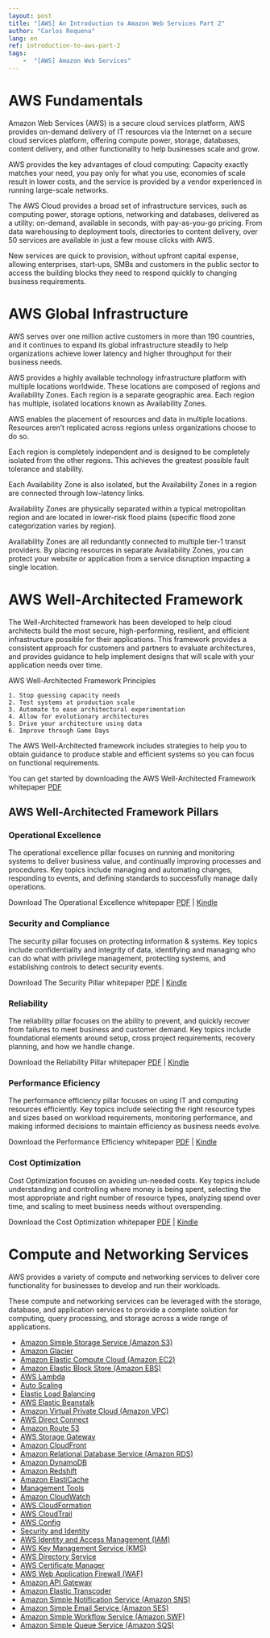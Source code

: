 ```yaml
---
layout: post
title: "[AWS] An Introduction to Amazon Web Services Part 2"
author: "Carlos Requena"
lang: en
ref: introduction-to-aws-part-2
tags: 
    -  "[AWS] Amazon Web Services"
---
```


# AWS Fundamentals

Amazon Web Services (AWS) is a secure cloud services platform, AWS provides on-demand delivery of IT resources via the 
Internet on a secure cloud services platform, offering compute power, storage, databases, content delivery, and other 
functionality to help businesses scale and grow.

AWS provides the key advantages of cloud computing: Capacity exactly matches your need, you pay only for what you use, 
economies of scale result in lower costs, and the service is provided by a vendor experienced in running 
large-scale networks.

The AWS Cloud provides a broad set of infrastructure services, such as computing power, storage options, networking and 
databases, delivered as a utility: on-demand, available in seconds, with pay-as-you-go pricing. From data warehousing to 
deployment tools, directories to content delivery, over 50 services are available in just a few mouse clicks with AWS. 

New services are quick to provision, without upfront capital expense, allowing enterprises, start-ups, SMBs and customers 
in the public sector to access the building blocks they need to respond quickly to changing business requirements.


# AWS Global Infrastructure

AWS serves over one million active customers in more than 190 countries, and it continues to expand its global 
infrastructure steadily to help organizations achieve lower latency and higher throughput for their business needs.

AWS provides a highly available technology infrastructure platform with multiple locations worldwide. These locations 
are composed of regions and Availability Zones. Each region is a separate geographic area. Each region has multiple, 
isolated locations known as Availability Zones. 

AWS enables the placement of resources and data in multiple locations. Resources aren’t replicated across regions unless
organizations choose to do so.

Each region is completely independent and is designed to be completely isolated from the other regions. This achieves the
greatest possible fault tolerance and stability. 

Each Availability Zone is also isolated, but the Availability Zones in a region are connected through low-latency links. 

Availability Zones are physically separated within a typical metropolitan region and are located in lower-risk flood 
plains (specific flood zone categorization varies by region). 

Availability Zones are all redundantly connected to multiple tier-1 transit providers. By placing resources in separate 
Availability Zones, you can protect your website or application from a service disruption impacting a single location.

# AWS Well-Architected Framework

The Well-Architected framework has been developed to help cloud architects build the most secure, high-performing, 
resilient, and efficient infrastructure possible for their applications. This framework provides a consistent approach 
for customers and partners to evaluate architectures, and provides guidance to help implement designs that will scale 
with your application needs over time.

AWS Well-Architected Framework Principles

	1. Stop guessing capacity needs
	2. Test systems at production scale
	3. Automate to ease architectural experimentation
	4. Allow for evolutionary architectures
	5. Drive your architecture using data
	6. Improve through Game Days

The AWS Well-Architected framework includes strategies to help you to obtain guidance to produce stable and efficient 
systems so you can focus on functional requirements.

You can get started by downloading the AWS Well-Architected Framework whitepaper [PDF](https://d1.awsstatic.com/whitepapers/architecture/AWS_Well-Architected_Framework.pdf)

## AWS Well-Architected Framework Pillars

### Operational Excellence

The operational excellence pillar focuses on running and monitoring systems to deliver business value, and continually 
improving processes and procedures. Key topics include managing and automating changes, responding to events, and 
defining standards to successfully manage daily operations.

Download The Operational Excellence whitepaper 
[PDF](https://d1.awsstatic.com/whitepapers/architecture/AWS-Operational-Excellence-Pillar.pdf) |
[Kindle](https://www.amazon.com/Operational-Excellence-Pillar-Well-Architected-Whitepaper-ebook/dp/B077NTC6S5/ref=sr_1_1?s=digital-text&ie=UTF8&qid=1511827693&sr=1-1&keywords=operational+excellence+well-architected)

### Security and Compliance

The security pillar focuses on protecting information & systems. Key topics include confidentiality and integrity of data, 
identifying and managing who can do what with privilege management, protecting systems, and establishing controls to 
detect security events.

Download The Security Pillar whitepaper 
[PDF](https://d1.awsstatic.com/whitepapers/architecture/AWS-Security-Pillar.pdf) | 
[Kindle](https://www.amazon.com/Security-Pillar-Well-Architected-Framework-Whitepaper-ebook/dp/B01MXRQFUX/ref=sr_1_4?s=digital-text&ie=UTF8&qid=1503806675&sr=1-4&keywords=aws+well-architected)
	
### Reliability

The reliability pillar focuses on the ability to prevent, and quickly recover from failures to meet business and customer
demand. Key topics include foundational elements around setup, cross project requirements, recovery planning, and how we 
handle change.

Download the Reliability Pillar whitepaper 
[PDF](https://d1.awsstatic.com/whitepapers/architecture/AWS-Reliability-Pillar.pdf) | 
[Kindle](https://www.amazon.com/Reliability-Pillar-Well-Architected-Framework-Whitepaper-ebook/dp/B01MRQXRW4/ref=sr_1_3?s=digital-text&ie=UTF8&qid=1503806675&sr=1-3&keywords=aws+well-architected)

### Performance Eficiency

The performance efficiency pillar focuses on using IT and computing resources efficiently. Key topics include selecting 
the right resource types and sizes based on workload requirements, monitoring performance, and making informed decisions
to maintain efficiency as business needs evolve.

Download the Performance Efficiency whitepaper 
[PDF](https://d1.awsstatic.com/whitepapers/architecture/AWS-Performance-Efficiency-Pillar.pdf) | 
[Kindle](https://www.amazon.com/Performance-Efficiency-Pillar-Well-Architected-Whitepaper-ebook/dp/B01MSSLHBX/ref=sr_1_2?s=digital-text&ie=UTF8&qid=1503806675&sr=1-2&keywords=aws+well-architected)

### Cost Optimization

Cost Optimization focuses on avoiding un-needed costs. Key topics include understanding and controlling where money is 
being spent, selecting the most appropriate and right number of resource types, analyzing spend over time, and scaling 
to meet business needs without overspending.

Download the Cost Optimization whitepaper 
[PDF](https://d1.awsstatic.com/whitepapers/architecture/AWS-Cost-Optimization-Pillar.pdf) | 
[Kindle](https://www.amazon.com/Cost-Optimization-Pillar-Well-Architected-Whitepaper-ebook/dp/B01LW7KXRG/ref=sr_1_5?s=digital-text&ie=UTF8&qid=1503806675&sr=1-5&keywords=aws+well-architected)

# Compute and Networking Services

AWS provides a variety of compute and networking services to deliver core functionality for businesses to develop and 
run their workloads. 

These compute and networking services can be leveraged with the storage, database, and application services to provide a 
complete solution for computing, query processing, and storage across a wide range of applications.

  - [Amazon Simple Storage Service (Amazon S3)](https://aws.amazon.com/s3/)
  - [Amazon Glacier](https://aws.amazon.com/glacier/)
  - [Amazon Elastic Compute Cloud (Amazon EC2)](https://aws.amazon.com/ec2/)
  - [Amazon Elastic Block Store (Amazon EBS)](https://aws.amazon.com/ebs/)
  - [AWS Lambda](https://aws.amazon.com/lambda/)
  - [Auto Scaling](https://aws.amazon.com/autoscaling/)
  - [Elastic Load Balancing](https://aws.amazon.com/elasticloadbalancing/)
  - [AWS Elastic Beanstalk](https://aws.amazon.com/elasticbeanstalk/)
  - [Amazon Virtual Private Cloud (Amazon VPC)](https://aws.amazon.com/vpc/)
  - [AWS Direct Connect](https://aws.amazon.com/directconnect/)
  - [Amazon Route 53](https://aws.amazon.com/route53/)
  - [AWS Storage Gateway](https://aws.amazon.com/storagegateway/)
  - [Amazon CloudFront](https://aws.amazon.com/cloudfront/)
  - [Amazon Relational Database Service (Amazon RDS)](https://aws.amazon.com/rds/)
  - [Amazon DynamoDB](https://aws.amazon.com/dynamodb/)
  - [Amazon Redshift](https://aws.amazon.com/redshift/)
  - [Amazon ElastiCache](https://aws.amazon.com/elasticache/)
  - [Management Tools](https://aws.amazon.com/products/management-tools/)
  - [Amazon CloudWatch](https://aws.amazon.com/cloudwatch/)
  - [AWS CloudFormation](https://aws.amazon.com/cloudformation/)
  - [AWS CloudTrail](https://aws.amazon.com/cloudtrail/)
  - [AWS Config](https://aws.amazon.com/config/)
  - [Security and Identity](https://aws.amazon.com/security/)
  - [AWS Identity and Access Management (IAM)](https://aws.amazon.com/iam/)
  - [AWS Key Management Service (KMS)](https://aws.amazon.com/kms/)
  - [AWS Directory Service](https://aws.amazon.com/directoryservice/)
  - [AWS Certificate Manager](https://aws.amazon.com/certificate-manager/)
  - [AWS Web Application Firewall (WAF)](https://aws.amazon.com/waf/)
  - [Amazon API Gateway](https://aws.amazon.com/api-gateway/)
  - [Amazon Elastic Transcoder](https://aws.amazon.com/elastictranscoder/)
  - [Amazon Simple Notification Service (Amazon SNS)](https://aws.amazon.com/sns/)
  - [Amazon Simple Email Service (Amazon SES)](https://aws.amazon.com/ses/)
  - [Amazon Simple Workflow Service (Amazon SWF)](https://aws.amazon.com/swf/)
  - [Amazon Simple Queue Service (Amazon SQS)](https://aws.amazon.com/sqs/)
 